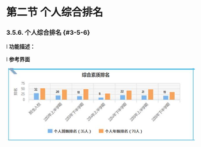 # 第二节 个人综合排名



### 3.5.6.      个人综合排名 {#3-5-6}

l  **功能描述：**

l  **参考界面**

![](/assets/image179.jpg)